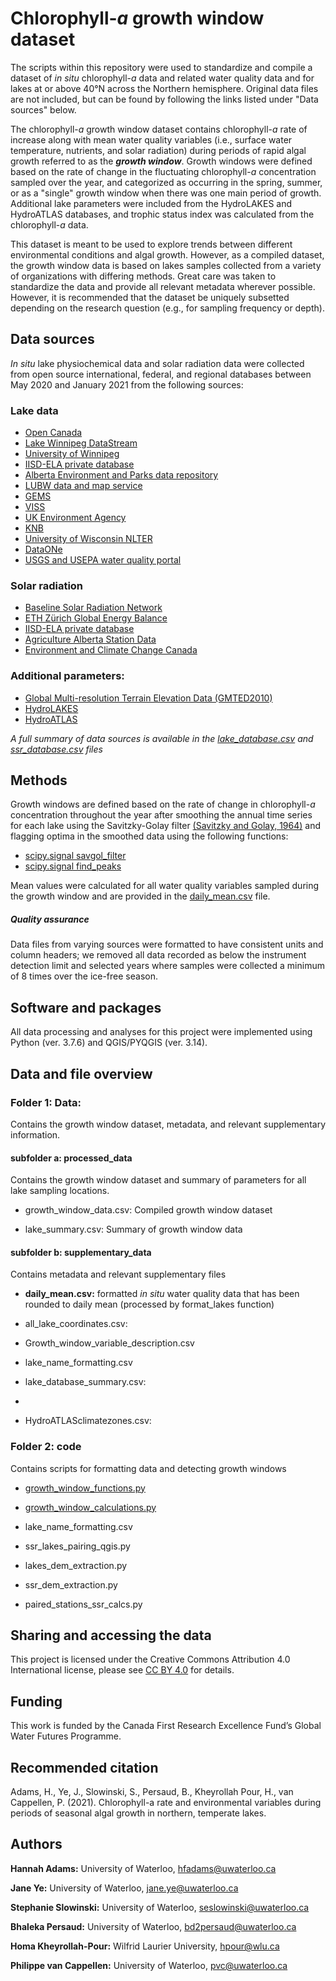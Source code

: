 
# Chlorophyll-*a* growth window dataset
The scripts within this repository were used to standardize and compile a dataset of *in situ* chlorophyll-*a* data and related water quality data and for lakes at or above 40°N across the Northern hemisphere. Original data files are not included, but can be found by following the links listed under "Data sources" below. 

The chlorophyll-*a* growth window dataset contains chlorophyll-*a* rate of increase along with  mean water quality variables (i.e., surface water temperature, nutrients, and solar radiation) during periods of rapid algal growth referred to as the _**growth window**_. Growth windows were defined based on the rate of change in the fluctuating chlorophyll-*a* concentration sampled over the year, and categorized as occurring in the spring, summer, or as a "single" growth window when there was one main period of growth. Additional lake parameters were included from the HydroLAKES and HydroATLAS databases, and trophic status index was calculated from the chlorophyll-*a* data.

This dataset is meant to be used to explore trends between different environmental conditions and algal growth. However, as a compiled dataset, the growth window data is based on lakes samples collected from a variety of organizations with differing methods. Great care was taken to standardize the data and provide all relevant metadata wherever possible. However, it is recommended that the dataset be uniquely subsetted depending on the research question (e.g., for sampling frequency or depth). 

 
## Data sources

*In situ* lake physiochemical data and solar radiation data were collected from open source international, federal, and regional databases between May 2020 and January 2021 from the following sources: 
### Lake data 
 * [Open Canada](https://open.canada.ca/data/en/dataset/d155effe-048d-45cf-8683-d827dadc428b)
 * [Lake Winnipeg DataStream](https://lakewinnipegdatastream.ca/)
 * [University of Winnipeg](http://lwbin-datahub.ad.umanitoba.ca/dataset/lwpg-namao-chem/resource/931532fe-1785-4a9f-a857-f5d6ddab43e9?view_id=61484de8-2fe6-46df-abd3-37ac9ca9f4f1)
 * [IISD-ELA private database](https://www.iisd.org/ela/science-data/our-data/data-requests/)
 * [Alberta Environment and Parks data repository](http://environment.alberta.ca/apps/EdwReportViewer/LakeWaterQuality.aspx)
 * [LUBW data and map service](https://udo.lubw.baden-wuerttemberg.de/public/index.xhtml)
 * [GEMS](http://db.cger.nies.go.jp/gem/inter/GEMS/database/kasumi/contents/datalist.html)
 * [VISS](https://viss.lansstyrelsen.se/)
 * [UK Environment Agency](https://environment.data.gov.uk/water-quality/view/download)
 * [KNB](https://knb.ecoinformatics.org/view/kgordon.35.96)
 * [University of Wisconsin NLTER](https://lter.limnology.wisc.edu/node/55078)
 * [DataONe](https://search.dataone.org/view/https%3A%2F%2Fpasta.lternet.edu%2Fpackage%2Fmetadata%2Feml%2Fedi%2F186%2F3)
 * [USGS and USEPA water quality portal](https://www.waterqualitydata.us/#:~:text=The%20Water%20Quality%20Portal%20WQP,%2C%20tribal%2C%20and%20local%20agencies)

### Solar radiation
* [Baseline Solar Radiation Network](https://bsrn.awi.de/)
* [ETH Zürich Global Energy Balance](https://geba.ethz.ch/)
* [IISD-ELA private database](https://www.iisd.org/ela/science-data/our-data/data-requests/)
* [Agriculture Alberta Station Data](https://agriculture.alberta.ca/acis/weather-data-viewer.jsp)
* [Environment and Climate Change Canada](https://drive.google.com/drive/folders/1VhYUoVhKyL7TnyLQ9ApiLmpS0XlTkv0s)

### Additional parameters:
* [Global Multi-resolution Terrain Elevation Data (GMTED2010)](https://www.usgs.gov/core-science-systems/eros/coastal-changes-and-impacts/gmted2010?qt-science_support_page_related_con=0#qt-science_support_page_related_con)
* [HydroLAKES](https://hydrosheds.org/page/hydrolakes)
* [HydroATLAS](https://hydrosheds.org/page/hydroatlas)

*A full summary of data sources is available in the [lake_database.csv]() and [ssr_database.csv]() files*


## Methods

Growth windows are defined based on the rate of change in chlorophyll-*a* concentration throughout the year after smoothing the annual time series for each lake using the Savitzky-Golay filter [(Savitzky and Golay, 1964)](https://pubs.acs.org/doi/10.1021/ac60214a047) and flagging optima in the smoothed data using the following functions:

* [scipy.signal savgol_filter](https://docs.scipy.org/doc/scipy/reference/generated/scipy.signal.savgol_filter.html) 
* [scipy.signal find_peaks](https://docs.scipy.org/doc/scipy/reference/generated/scipy.signal.find_peaks.html#scipy.signal.find_peaks)

Mean values were calculated for all water quality variables sampled during the growth window and are provided in the [daily_mean.csv]() file.

##### Quality assurance

Data files from varying sources were formatted to have consistent units and column headers; we removed all data recorded as below the instrument detection limit and selected years where samples were collected a minimum of 8 times over the ice-free season.

## Software and packages 

All data processing and analyses for this project were implemented using Python (ver. 3.7.6) and QGIS/PYQGIS (ver. 3.14).

##  Data and file overview


### Folder 1:  Data: 
Contains the growth window dataset, metadata, and relevant supplementary information.

#### subfolder a: processed_data 
Contains the growth window dataset and summary of parameters for all lake sampling locations.
		
 * growth\_window\_data.csv: Compiled growth window dataset
  	   	   
 * lake\_summary.csv: Summary of growth window data
  	   	    
	
#### subfolder b: supplementary_data
  	   
 Contains metadata and relevant supplementary files
		
* **daily\_mean.csv:** formatted *in situ* water quality data that has been rounded to daily mean (processed by format_lakes function)

* all\_lake\_coordinates.csv:
  	   	     
* Growth\_window\_variable\_description.csv
  	   	       
* lake\_name\_formatting.csv
  	   	     
* lake_database\_summary.csv:
* 
* HydroATLASclimatezones.csv: 
  	   	     
### Folder 2: code    
      	
Contains scripts for formatting data and detecting growth windows

* [growth_window_functions.py](https://github.com/hfadams/growth_window/blob/862bc82edc4b0be763f729d8ec3e078828750e47/code/growth_window_functions.py)
  	   	   
* [growth_window_calculations.py](https://github.com/hfadams/growth_window/blob/862bc82edc4b0be763f729d8ec3e078828750e47/code/growth_window_calculations.py)
  	   	   
* lake\_name\_formatting.csv

* ssr\_lakes\_pairing\_qgis.py
* lakes\_dem\_extraction.py
* ssr\_dem\_extraction.py
* paired\_stations\_ssr\_calcs.py
  	   	   

## Sharing and accessing the data
This project is licensed under the Creative Commons Attribution 4.0 International license, please see [CC BY 4.0](https://creativecommons.org/licenses/by/4.0/) for details.

## Funding
This work is funded by the Canada First Research Excellence Fund’s Global Water Futures Programme.

## Recommended citation 

Adams, H., Ye, J., Slowinski, S., Persaud, B., Kheyrollah Pour, H., van Cappellen, P. (2021). Chlorophyll-a rate and environmental variables during periods of seasonal algal growth in northern, temperate lakes.

## Authors
**Hannah Adams:** University of Waterloo, hfadams@uwaterloo.ca

**Jane Ye:** University of Waterloo, jane.ye@uwaterloo.ca

**Stephanie Slowinski:** University of Waterloo, seslowinski@uwaterloo.ca

**Bhaleka Persaud:** University of Waterloo, bd2persaud@uwaterloo.ca

**Homa Kheyrollah-Pour:** Wilfrid Laurier University, hpour@wlu.ca

**Philippe van Cappellen:** University of Waterloo, pvc@uwaterloo.ca











